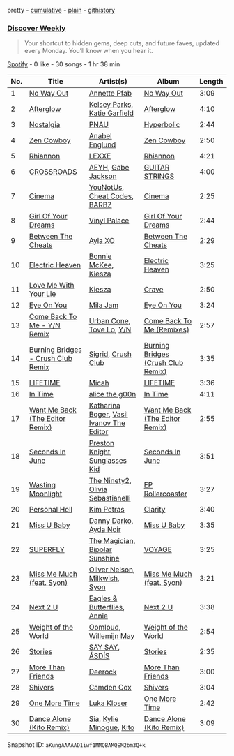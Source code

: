pretty - [cumulative](/playlists/cumulative/37i9dQZEVXcMQ21aVFwcU6.md) - [plain](/playlists/plain/37i9dQZEVXcMQ21aVFwcU6) - [githistory](https://github.githistory.xyz/mdn522/spotify-playlist-archive/blob/main/playlists/plain/37i9dQZEVXcMQ21aVFwcU6)

### [Discover Weekly](https://open.spotify.com/playlist/37i9dQZEVXcMQ21aVFwcU6)

> Your shortcut to hidden gems, deep cuts, and future faves, updated every Monday\. You’ll know when you hear it.

[Spotify](https://open.spotify.com/user/spotify) - 0 like - 30 songs - 1 hr 38 min

| No. | Title | Artist(s) | Album | Length |
|---|---|---|---|---|
| 1 | [No Way Out](https://open.spotify.com/track/0C0lMnPnBPleWL0RfEdKyt) | [Annette Pfab](https://open.spotify.com/artist/2OO47f8i8mwGgsc71bfmLE) | [No Way Out](https://open.spotify.com/album/3D8JGuAfyTXseVyJZKTPzN) | 3:09 |
| 2 | [Afterglow](https://open.spotify.com/track/0UlkvtbmEDsj5a9W6vxKK8) | [Kelsey Parks](https://open.spotify.com/artist/39KH14pndmB1KDKHWrQv03), [Katie Garfield](https://open.spotify.com/artist/20D6Jrpn4bZvOBq63Jisfx) | [Afterglow](https://open.spotify.com/album/719s7Io5GB1YW3Q5gpbSB2) | 4:10 |
| 3 | [Nostalgia](https://open.spotify.com/track/0hhvzMnYVZuCt0pwsAgxyp) | [PNAU](https://open.spotify.com/artist/6n28c9qs9hNGriNa72b26u) | [Hyperbolic](https://open.spotify.com/album/4BAVhpH8KMzD5cqlGmS3Db) | 2:44 |
| 4 | [Zen Cowboy](https://open.spotify.com/track/3oMYPb4dU72MCfGlmEBePS) | [Anabel Englund](https://open.spotify.com/artist/3ky8xBRraNNzxzXEw6Ga0c) | [Zen Cowboy](https://open.spotify.com/album/1bASL9mRrJUCGjCMm2yLFH) | 2:50 |
| 5 | [Rhiannon](https://open.spotify.com/track/6ZesoJSuyvKskuAH63UBH9) | [LEXXE](https://open.spotify.com/artist/0lDo9zbShSX0EXnxLpUZIU) | [Rhiannon](https://open.spotify.com/album/6WMQodMSRyoGCHs9DN7yKV) | 4:21 |
| 6 | [CROSSROADS](https://open.spotify.com/track/1IfbigpLCvUyhdWTqnvld2) | [AEYH](https://open.spotify.com/artist/03iWpjFVanzxgk9Fze3wqt), [Gabe Jackson](https://open.spotify.com/artist/1ACeZkZ6GrjzxY2JOlRYG8) | [GUITAR STRINGS](https://open.spotify.com/album/4ogw9hanxGmLrBV2L093Ds) | 4:00 |
| 7 | [Cinema](https://open.spotify.com/track/3wTuJwbj8l7O21WiCdmf3M) | [YouNotUs](https://open.spotify.com/artist/67ghKnycRX6VM1xfqJSMlH), [Cheat Codes](https://open.spotify.com/artist/7DMveApC7UnC2NPfPvlHSU), [BARBZ](https://open.spotify.com/artist/0I570b72DF4WXlk8zcKaPc) | [Cinema](https://open.spotify.com/album/3bHvy6lukK3wpskm9TW6jh) | 2:25 |
| 8 | [Girl Of Your Dreams](https://open.spotify.com/track/059kgncrFm94PSadkNLMV1) | [Vinyl Palace](https://open.spotify.com/artist/0lPBVpkNoUJJ5zCgbR4eqG) | [Girl Of Your Dreams](https://open.spotify.com/album/1PD7P5JZKIF5nNGBF4cxNJ) | 2:44 |
| 9 | [Between The Cheats](https://open.spotify.com/track/6tYQvwTbIemJsbNpjenG9m) | [Ayla XO](https://open.spotify.com/artist/281khodtoE3otopIH6zXRd) | [Between The Cheats](https://open.spotify.com/album/7JR33k4wY8M5M93ZaGYD19) | 2:29 |
| 10 | [Electric Heaven](https://open.spotify.com/track/2QGtkSwhGoBVZ7Gu9kCoXD) | [Bonnie McKee](https://open.spotify.com/artist/7dtJROxWQe3fxxF5t7o67N), [Kiesza](https://open.spotify.com/artist/4zxvC7CRGvggq9EWXOpwAo) | [Electric Heaven](https://open.spotify.com/album/7kj0ogoANmNMHRUqhDzw2v) | 3:25 |
| 11 | [Love Me With Your Lie](https://open.spotify.com/track/6LWceFHm38kmnAmgavU1Ba) | [Kiesza](https://open.spotify.com/artist/4zxvC7CRGvggq9EWXOpwAo) | [Crave](https://open.spotify.com/album/1tAbo8d7jkigBwC0ILVGvC) | 2:50 |
| 12 | [Eye On You](https://open.spotify.com/track/2rkmL95FZi88bMUTEAPAzR) | [Mila Jam](https://open.spotify.com/artist/6m7wJXzvVyE0j6eef6pj1a) | [Eye On You](https://open.spotify.com/album/6ryaxGy9dq6ant5U6t9IaA) | 3:24 |
| 13 | [Come Back To Me \- Y/N Remix](https://open.spotify.com/track/0PVguAYlMuRoJT0ndJBT1J) | [Urban Cone](https://open.spotify.com/artist/3WOOglGBDGvr6c2WBeMAWn), [Tove Lo](https://open.spotify.com/artist/4NHQUGzhtTLFvgF5SZesLK), [Y/N](https://open.spotify.com/artist/1gAgOjHwMtA6RZrJZGpzu1) | [Come Back To Me \(Remixes\)](https://open.spotify.com/album/5pttaUGeQoeF9g5o67quA8) | 2:57 |
| 14 | [Burning Bridges \- Crush Club Remix](https://open.spotify.com/track/5LuKKyy1UMkAtTs7PLytBN) | [Sigrid](https://open.spotify.com/artist/4TrraAsitQKl821DQY42cZ), [Crush Club](https://open.spotify.com/artist/3xxRhjD7z41Q0hnNEjIifc) | [Burning Bridges \(Crush Club Remix\)](https://open.spotify.com/album/4lhHJELYBrjKEfGzRQdEqa) | 3:35 |
| 15 | [LIFETIME](https://open.spotify.com/track/5DbwwWlNC3XAGGOEISEQmt) | [Micah](https://open.spotify.com/artist/6sChBWFdC4kcAYhQVBRn5S) | [LIFETIME](https://open.spotify.com/album/3VIYrfZglcnAB8KzACcUAT) | 3:36 |
| 16 | [In Time](https://open.spotify.com/track/0dexUQLbAW41nHn7YS9SPX) | [alice the g00n](https://open.spotify.com/artist/2QtRH9EkOZyCOf1PReXFjz) | [In Time](https://open.spotify.com/album/5ybpxoV7d9SMTKD6tWEPjM) | 4:11 |
| 17 | [Want Me Back \(The Editor Remix\)](https://open.spotify.com/track/2KlgpTxJwo7wAwgGZPKdcl) | [Katharina Boger](https://open.spotify.com/artist/2gu4aeqDLEBXgmdCBIV1xt), [Vasil Ivanov The Editor](https://open.spotify.com/artist/3rk5uzfjQydWeYWPfrnY2y) | [Want Me Back \(The Editor Remix\)](https://open.spotify.com/album/6DSZeLJviGZmLBX1jOgdJS) | 2:55 |
| 18 | [Seconds In June](https://open.spotify.com/track/5rnrmNHNvctOqLKP2hyVaf) | [Preston Knight](https://open.spotify.com/artist/3Y4jOIxBAW7KfdVXgV7jEQ), [Sunglasses Kid](https://open.spotify.com/artist/0jn6ofLtVkXpuH2mmV8J82) | [Seconds In June](https://open.spotify.com/album/5j4jV4TzZgXCNnTmtpTT5g) | 3:51 |
| 19 | [Wasting Moonlight](https://open.spotify.com/track/4qDaLv7cjgFDTlr4Aj8x9a) | [The Ninety2](https://open.spotify.com/artist/29RM8HCj3b2p9RVqS4zT2A), [Olivia Sebastianelli](https://open.spotify.com/artist/0DCRUk25XIiRFiNtiuR8OR) | [EP Rollercoaster](https://open.spotify.com/album/74k1kdyfkoh4eGTNHeuGCU) | 3:27 |
| 20 | [Personal Hell](https://open.spotify.com/track/42YK2C6gVonEJHpa7dGByb) | [Kim Petras](https://open.spotify.com/artist/3Xt3RrJMFv5SZkCfUE8C1J) | [Clarity](https://open.spotify.com/album/6c1WrLJYc4Ytl4zqzEpVz2) | 3:40 |
| 21 | [Miss U Baby](https://open.spotify.com/track/3ihqBTwFnFyv31Oo3qtcLO) | [Danny Darko](https://open.spotify.com/artist/1xA5AOXX36WRToBlM06O4K), [Ayda Noir](https://open.spotify.com/artist/0mmxC7ZeAq06S2H7Pdpx76) | [Miss U Baby](https://open.spotify.com/album/3J6TOIEV17Cn0DfmRnlhuQ) | 3:35 |
| 22 | [SUPERFLY](https://open.spotify.com/track/7iDnTapHabNTsrQFIMqIVH) | [The Magician](https://open.spotify.com/artist/4WUGQykLBGFfsl0Qjl6TDM), [Bipolar Sunshine](https://open.spotify.com/artist/0CjWKoS55T7DOt0HJuwF1H) | [VOYAGE](https://open.spotify.com/album/1vxNZBtADNXGZ0RaviA4Ei) | 3:25 |
| 23 | [Miss Me Much \(feat\. Syon\)](https://open.spotify.com/track/4xUinBUAsm1OSYGLVjqf9D) | [Oliver Nelson](https://open.spotify.com/artist/4QAp87iZerUP9PKxtLhmW1), [Milkwish](https://open.spotify.com/artist/1O50w1bZK5APgtWSD0qVjv), [Syon](https://open.spotify.com/artist/7eKtGS8Huzy0vi0KVmNfqE) | [Miss Me Much \(feat\. Syon\)](https://open.spotify.com/album/2yJ34T6Civoy2koo4DO9Tm) | 3:21 |
| 24 | [Next 2 U](https://open.spotify.com/track/2jj0KNghGIwCtaeYPLe1uC) | [Eagles & Butterflies](https://open.spotify.com/artist/7lzrNOBAdfH8f4nVAWbRfk), [Annie](https://open.spotify.com/artist/7zt6Af78CalxaPDqORfw8L) | [Next 2 U](https://open.spotify.com/album/65lpnsYe4jVxQ3e0kH8ZF9) | 3:38 |
| 25 | [Weight of the World](https://open.spotify.com/track/7y7o03XAk4HIPseVnnzOVG) | [Oomloud](https://open.spotify.com/artist/18iAsmcXmXggoa4g4IBa0P), [Willemijn May](https://open.spotify.com/artist/3HqQXlVVvoBiSiYRmyi1qV) | [Weight of the World](https://open.spotify.com/album/7uXAI3rgL1rgzxPsWB5MtS) | 2:54 |
| 26 | [Stories](https://open.spotify.com/track/2aAYz00wDCORVolmkmK5xq) | [SAY SAY](https://open.spotify.com/artist/4KX7yEwPVJikSK6wLjgUJF), [ÁSDÍS](https://open.spotify.com/artist/28y5ZcfpdZAfeEE5ftCfUg) | [Stories](https://open.spotify.com/album/3DA6SpkGDonRs1Ov0ONvjg) | 2:35 |
| 27 | [More Than Friends](https://open.spotify.com/track/7FIqpB6EW1kPlXcicGi6zD) | [Deerock](https://open.spotify.com/artist/3BCouSmFlw2lHBmJmi1umh) | [More Than Friends](https://open.spotify.com/album/6BMB7OsJqbffA2xr0ijE2W) | 3:00 |
| 28 | [Shivers](https://open.spotify.com/track/71NA0mXMhLssO4TYzNvtQ5) | [Camden Cox](https://open.spotify.com/artist/5mNpMP01Co4vXZ3U0fWP3C) | [Shivers](https://open.spotify.com/album/198js3GmZdhSrvOhiEJnuQ) | 3:04 |
| 29 | [One More Time](https://open.spotify.com/track/6ulK4q3itLYdH2SJYgcMD2) | [Luka Kloser](https://open.spotify.com/artist/3IOjE9iyEPAWA1MnoeKjfQ) | [One More Time](https://open.spotify.com/album/32V3QB0MHEWTHgHxWSMekk) | 2:42 |
| 30 | [Dance Alone \(Kito Remix\)](https://open.spotify.com/track/3pPGUUSytWxsBTWpRxV6QC) | [Sia](https://open.spotify.com/artist/5WUlDfRSoLAfcVSX1WnrxN), [Kylie Minogue](https://open.spotify.com/artist/4RVnAU35WRWra6OZ3CbbMA), [Kito](https://open.spotify.com/artist/3FLUBwpAnaIlIKeaBfsxFe) | [Dance Alone \(Kito Remix\)](https://open.spotify.com/album/0QPJ40cXdOLGrLDcLjVsmo) | 3:09 |

Snapshot ID: `aKungAAAAAD1iwf1MMQBAMQEM2bm3Q+k`
